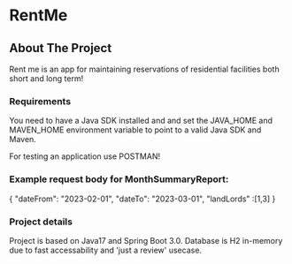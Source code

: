 # RentMe

<!-- ABOUT THE PROJECT -->
## About The Project

Rent me is an app for maintaining reservations of residential facilities both short and long term!

### Requirements
You need to have a Java SDK installed and and set the JAVA_HOME and MAVEN_HOME environment variable to point to a valid Java SDK and Maven.

For testing an application use POSTMAN!

### Example request body for MonthSummaryReport:
{
    "dateFrom": "2023-02-01",
    "dateTo": "2023-03-01",
    "landLords" :[1,3]
}

### Project details
Project is based on Java17 and Spring Boot 3.0. Database is H2 in-memory due to fast accessability and 'just a review' usecase.
